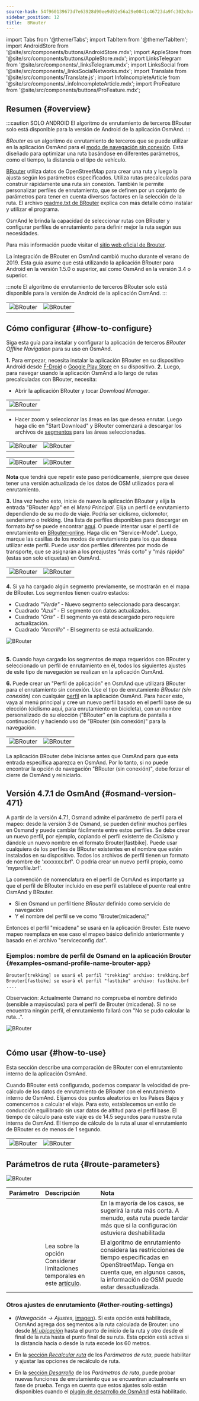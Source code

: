 ```yaml
---
source-hash: 54f960139673d7e63928d90ee9d92e56a29e0041c46723da9fc302c0ac415a0a
sidebar_position: 12
title:  BRouter
---
```

import Tabs from '@theme/Tabs';
import TabItem from '@theme/TabItem';
import AndroidStore from '@site/src/components/buttons/AndroidStore.mdx';
import AppleStore from '@site/src/components/buttons/AppleStore.mdx';
import LinksTelegram from '@site/src/components/_linksTelegram.mdx';
import LinksSocial from '@site/src/components/_linksSocialNetworks.mdx';
import Translate from '@site/src/components/Translate.js';
import InfoIncompleteArticle from '@site/src/components/_infoIncompleteArticle.mdx';
import ProFeature from '@site/src/components/buttons/ProFeature.mdx';




## Resumen {#overview}

:::caution SOLO ANDROID
El algoritmo de enrutamiento de terceros BRouter solo está disponible para la versión de Android de la aplicación OsmAnd.
:::

*BRouter* es un algoritmo de enrutamiento de terceros que se puede utilizar en la aplicación OsmAnd para el [modo de navegación sin conexión](../guidance/navigation-settings.md#navigation-type). Está diseñado para optimizar una ruta basándose en diferentes parámetros, como el tiempo, la distancia o el tipo de vehículo.

[BRouter](http://brouter.de/) utiliza datos de OpenStreetMap para crear una ruta y luego la ajusta según los parámetros especificados. Utiliza rutas precalculadas para construir rápidamente una ruta sin conexión. También le permite personalizar perfiles de enrutamiento, que se definen por un conjunto de parámetros para tener en cuenta diversos factores en la selección de la ruta. El archivo [readme.txt de BRouter](http://brouter.de/brouter/readme.txt) explica con más detalle cómo instalar y utilizar el programa.

OsmAnd le brinda la capacidad de seleccionar rutas con BRouter y configurar perfiles de enrutamiento para definir mejor la ruta según sus necesidades.

Para más información puede visitar el [sitio web oficial de Brouter](http://www.brouter.de/brouter/algorithm.html).

La integración de BRouter en OsmAnd cambió mucho durante el verano de 2019. Esta guía asume que está utilizando la aplicación BRouter para Android en la versión 1.5.0 o superior, así como OsmAnd en la versión 3.4 o superior.

:::note
El algoritmo de enrutamiento de terceros BRouter solo está disponible para la versión de Android de la aplicación OsmAnd.
:::  


<table class="blogimage">
    <tr>
        <td><img src={require('@site/static/img/navigation/third/BRouter_overview.png').default} alt="BRouter"/></td>
        <td><img src={require('@site/static/img/navigation/third/BRouter_overview2.png').default} alt="BRouter"/></td>
    </tr>
</table>


## Cómo configurar {#how-to-configure}

Siga esta guía para instalar y configurar la aplicación de terceros *BRouter Offline Navigation* para su uso en OsmAnd.

**1.** Para empezar, necesita instalar la aplicación BRouter en su dispositivo Android desde [F-Droid](https://f-droid.org/packages/btools.routingapp) o [Google Play Store](https://play.google.com/store/apps/details?id=btools.routingapp) en su dispositivo.
**2.** Luego, para navegar usando la aplicación OsmAnd a lo largo de rutas precalculadas con BRouter, necesita:


  - Abrir la aplicación BRouter y tocar *Download Manager*.

<table class="blogimage">
    <tr>
        <td><img src={require('@site/static/img/navigation/third/prof19.png').default} alt="BRouter"/></td>
    </tr>
</table>

  - Hacer zoom y seleccionar las áreas en las que desea enrutar. Luego haga clic en "Start Download" y BRouter comenzará a descargar los archivos de [segmentos](http://brouter.de/brouter/segments4/) para las áreas seleccionadas.

<table class="blogimage">
    <tr>
        <td><img src={require('@site/static/img/navigation/third/brouter-start-1.png').default} alt="BRouter"/></td>
        <td><img src={require('@site/static/img/navigation/third/brouter-start.png').default} alt="BRouter"/></td>
    </tr>
</table>

<table class="blogimage">
    <tr>
        <td><img src={require('@site/static/img/navigation/third/brouter-downl.png').default} alt="BRouter"/></td>
        <td><img src={require('@site/static/img/navigation/third/brouter-update.png').default} alt="BRouter"/></td>
    </tr>
</table>

**Nota** que tendrá que repetir este paso periódicamente, siempre que desee tener una versión actualizada de los datos de OSM utilizados para el enrutamiento.

**3.** Una vez hecho esto, inicie de nuevo la aplicación BRouter y elija la entrada "BRouter App" en el *Menú Principal*. Elija un perfil de enrutamiento dependiendo de su modo de viaje. Podría ser ciclismo, ciclomotor, senderismo o trekking. Una lista de perfiles disponibles para descargar en formato *brf* se puede encontrar [aquí](http://brouter.de/brouter/profiles2/). O puede intentar usar el perfil de enrutamiento en [BRouter-online](http://brouter.de/brouter-web/).
Haga clic en "Service-Mode". Luego, marque las casillas de los modos de enrutamiento para los que desea utilizar este perfil. Puede usar dos perfiles diferentes por modo de transporte, que se asignarán a los preajustes "más corto" y "más rápido" (estas son solo etiquetas) en OsmAnd.

<table class="blogimage">
    <tr>
        <td><img src={require('@site/static/img/navigation/third/prof18.png').default} alt="BRouter"/></td>
        <td><img src={require('@site/static/img/navigation/third/prof18a.png').default} alt="BRouter"/></td>
    </tr>
</table>  

**4.** Si ya ha cargado algún segmento previamente, se mostrarán en el mapa de BRouter. Los segmentos tienen cuatro estados:

- Cuadrado *"Verde"* - Nuevo segmento seleccionado para descargar.
- Cuadrado *"Azul"* - El segmento con datos actualizados.
- Cuadrado *"Gris"* - El segmento ya está descargado pero requiere actualización.
- Cuadrado *"Amarillo"* - El segmento se está actualizando.

<table class="blogimage">
    <tr>
    <img src={require('@site/static/img/navigation/third/brouter-downl2.png').default} alt="BRouter"/>
    </tr>
</table>

**5.** Cuando haya cargado los segmentos de mapa requeridos con BRouter y seleccionado un perfil de enrutamiento en él, todos los siguientes ajustes de este tipo de navegación se realizan en la aplicación OsmAnd.

**6.** Puede crear un "Perfil de aplicación" en OsmAnd que utilizará BRouter para el enrutamiento sin conexión.
Use el tipo de enrutamiento *BRouter (sin conexión)* con cualquier [perfil](../../personal/profiles.md) en la aplicación OsmAnd. Para hacer esto, vaya al menú principal *<Translate android="true" ids="shared_string_menu,configure_profile,navigation_profile,nav_type_hint,shared_string_offline,shared_string_external,routing_profile_broutrer"/>* y cree un nuevo perfil basado en el perfil base de su elección (ciclismo aquí, para enrutamiento en bicicleta), con un nombre personalizado de su elección ("BRouter" en la captura de pantalla a continuación) y haciendo uso de "BRouter (sin conexión)" para la navegación.


<table class="blogimage">
    <tr>
        <td><img src={require('@site/static/img/navigation/third/brouter-2.png').default} alt="BRouter"/></td>
        <td><img src={require('@site/static/img/navigation/third/brouter-3.png').default} alt="BRouter"/></td>
    </tr>
</table>

La aplicación BRouter debe iniciarse antes que OsmAnd para que esta entrada específica aparezca en OsmAnd. Por lo tanto, si no puede encontrar la opción de navegación "BRouter (sin conexión)", debe forzar el cierre de OsmAnd y reiniciarlo.

## Versión 4.7.1 de OsmAnd {#osmand-version-471}

A partir de la versión 4.7.1, Osmand admite el parámetro de perfil para el mapeo: desde la versión 3 de Osmand, se pueden definir muchos perfiles en Osmand y puede cambiar fácilmente entre estos perfiles. Se debe crear un nuevo perfil, por ejemplo, copiando el perfil existente de *Ciclismo* y dándole un nuevo nombre en el formato Brouter[fastbike]. Puede usar cualquiera de los perfiles de BRouter existentes en el nombre que estén instalados en su dispositivo. Todos los archivos de perfil tienen un formato de nombre de 'xxxxxxx.brf'. O podría crear un nuevo perfil propio, como 'myprofile.brf'.

La convención de nomenclatura en el perfil de OsmAnd es importante ya que el perfil de BRouter incluido en ese perfil establece el puente real entre OsmAnd y BRouter.

- Si en Osmand un perfil tiene *BRouter* definido como servicio de navegación
- Y el nombre del perfil se ve como "Brouter[micadena]"

Entonces el perfil "micadena" se usará en la aplicación Brouter. Este nuevo mapeo reemplaza en ese caso el mapeo básico definido anteriormente y basado en el archivo "serviceconfig.dat".

### Ejemplos: nombre de perfil de Osmand en la aplicación Brouter {#examples-osmand-profile-name-brouter-app}

```xml
Brouter[trekking] se usará el perfil "trekking" archivo: trekking.brf
Brouter[fastbike] se usará el perfil "fastbike" archivo: fastbike.brf
....
```

Observación:
Actualmente Osmand no comprueba el nombre definido (sensible a mayúsculas) para el perfil de Brouter (micadena).
Si no se encuentra ningún perfil, el enrutamiento fallará con "No se pudo calcular la ruta...".

<table class="blogimage">
    <tr>
    <img src={require('@site/static/img/navigation/third/brouter_profile.png').default} alt="BRouter"/>
    </tr>
</table>

## Cómo usar {#how-to-use}

Esta sección describe una comparación de BRouter con el enrutamiento interno de la aplicación OsmAnd.

Cuando BRouter está configurado, podemos comparar la velocidad de pre-cálculo de los datos de enrutamiento de BRouter con el enrutamiento interno de OsmAnd. Elijamos dos puntos aleatorios en los Países Bajos y comencemos a calcular el viaje. Para esto, establecemos un estilo de conducción equilibrado sin usar datos de altitud para el perfil base. El tiempo de cálculo para este viaje es de 14.5 segundos para nuestra ruta interna de OsmAnd. El tiempo de cálculo de la ruta al usar el enrutamiento de BRouter es de menos de 1 segundo.

<table class="blogimage">
    <tr>
        <td><img src={require('@site/static/img/navigation/third/prof21.jpg').default} alt="BRouter"/></td>
        <td><img src={require('@site/static/img/navigation/third/prof21a.jpg').default} alt="BRouter"/></td>
    </tr>
</table>


## Parámetros de ruta {#route-parameters}

*<Translate android="true" ids="shared_string_menu,shared_string_navigation,shared_string_settings,routing_settings_2,route_parameters"/>*  

![BRouter](@site/static/img/navigation/routing/BRouter_route_param.png)

| Parámetro | Descripción | Nota |
|:------------|:---------------|:---------------|
| *<Translate android="true" ids="fast_route_mode"/>* | <Translate android="true" ids="routing_attr_short_way_description"/>  <Translate android="true" ids="fast_route_mode_descr"/> | En la mayoría de los casos, se sugerirá la ruta más corta. A menudo, esta ruta puede tardar más que si la configuración estuviera deshabilitada |
| *<Translate android="true" ids="temporary_conditional_routing"/>* |  Lea sobre la opción Considerar limitaciones temporales en este [artículo](../routing/osmand-routing.md#consider-temporary-limitations).   | El algoritmo de enrutamiento considera las restricciones de tiempo especificadas en OpenStreetMap. Tenga en cuenta que, en algunos casos, la información de OSM puede estar desactualizada.   |


### Otros ajustes de enrutamiento {#other-routing-settings}

- ***<Translate android="true" ids="calculate_osmand_route_without_internet"/>*** (*Navegación → Ajustes*, [imagen](../routing/online-routing.md#online-routing-setting)). Si esta opción está habilitada, OsmAnd agrega dos segmentos a la ruta calculada de Brouter: uno desde *[Mi ubicación](../../map/interact-with-map.md#my-location-and-zoom)* hasta el punto de inicio de la ruta y otro desde el final de la ruta hasta el punto final de su ruta. Esta opción está activa si la distancia hacia o desde la ruta excede los 60 metros.

- En la [sección *Recalcular ruta*](../../navigation/guidance/navigation-settings.md#recalculate-route) de los *Parámetros de ruta*, puede habilitar y ajustar las opciones de recálculo de ruta.

- En la [sección *Desarrollo*](../guidance/navigation-settings.md#development-settings) de los *Parámetros de ruta*, puede probar nuevas funciones de enrutamiento que se encuentran actualmente en fase de prueba. Tenga en cuenta que estos ajustes solo están disponibles cuando el [plugin de desarrollo de OsmAnd](../../plugins/development.md) está habilitado.